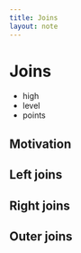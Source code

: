 ```yaml
---
title: Joins
layout: note
---
```


# Joins

- high
- level
- points

## Motivation

## Left joins

## Right joins

## Outer joins
